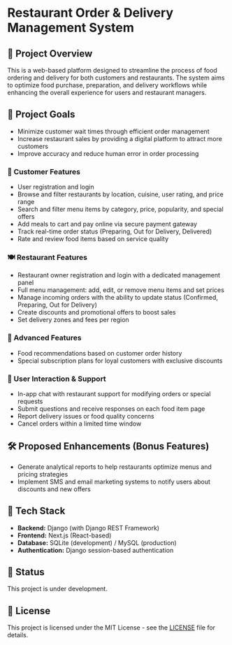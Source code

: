 # Restaurant Order & Delivery Management System

## 📌 Project Overview

This is a web-based platform designed to streamline the process of food ordering and delivery for both customers and restaurants. The system aims to optimize food purchase, preparation, and delivery workflows while enhancing the overall experience for users and restaurant managers.

## 🎯 Project Goals

- Minimize customer wait times through efficient order management
- Increase restaurant sales by providing a digital platform to attract more customers
- Improve accuracy and reduce human error in order processing

### 👥 Customer Features

- User registration and login
- Browse and filter restaurants by location, cuisine, user rating, and price range
- Search and filter menu items by category, price, popularity, and special offers
- Add meals to cart and pay online via secure payment gateway
- Track real-time order status (Preparing, Out for Delivery, Delivered)
- Rate and review food items based on service quality

### 🍽️ Restaurant Features

- Restaurant owner registration and login with a dedicated management panel
- Full menu management: add, edit, or remove menu items and set prices
- Manage incoming orders with the ability to update status (Confirmed, Preparing, Out for Delivery)
- Create discounts and promotional offers to boost sales
- Set delivery zones and fees per region

### 🚀 Advanced Features

- Food recommendations based on customer order history
- Special subscription plans for loyal customers with exclusive discounts

### 💬 User Interaction & Support

- In-app chat with restaurant support for modifying orders or special requests
- Submit questions and receive responses on each food item page
- Report delivery issues or food quality concerns
- Cancel orders within a limited time window

## 🛠️ Proposed Enhancements (Bonus Features)

- Generate analytical reports to help restaurants optimize menus and pricing strategies
- Implement SMS and email marketing systems to notify users about discounts and new offers

## 🧰 Tech Stack

- **Backend:** Django (with Django REST Framework)
- **Frontend:** Next.js (React-based)
- **Database:** SQLite (development) / MySQL (production)
- **Authentication:** Django session-based authentication

## 🚧 Status

This project is under development.

## 📄 License

This project is licensed under the MIT License - see the [LICENSE](LICENSE) file for details.

